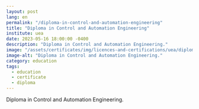 ```yaml
---
layout: post
lang: en
permalink: "/diploma-in-control-and-automation-engineering"
title: "Diploma in Control and Automation Engineering"
institute: uea
date: 2023-05-16 18:00:00 -0400
description: "Diploma in Control and Automation Engineering."
image: "/assets/certificates/img/licences-and-certifications/uea/diploma-in-control-and-automation-engineering/front-pt.jpg"
image-alt: "Diploma in Control and Automation Engineering."
category: education
tags:
  - education
  - certificate
  - diploma
---
```


Diploma in Control and Automation Engineering.
